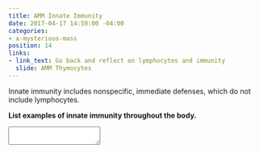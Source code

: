 ```yaml
---
title: AMM Innate Immunity
date: 2017-04-17 14:59:00 -04:00
categories:
- a-mysterious-mass
position: 14
links:
- link_text: Go back and reflect on lymphocytes and immunity
  slide: AMM Thymocytes
---
```


Innate immunity includes nonspecific, immediate defenses, which do not include lymphocytes.

**List examples of innate immunity throughout the body.**

<textarea></textarea>